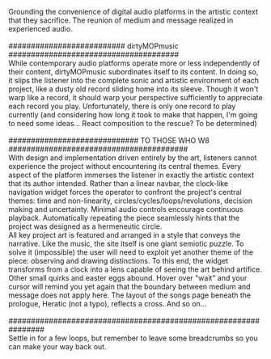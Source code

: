 Grounding the convenience of digital audio platforms in the artistic context that they sacrifice. 
The reunion of medium and message realized in experienced audio. <br/> <br/> 
########################## dirtyMOPmusic ###################################### <br/> 
While contemporary audio platforms operate more or less independently of their content, 
dirtyMOPmusic subordinates itself to its content. 
In doing so, it slips the listener into the complete sonic and artistic environment of each project, 
like a dusty old record sliding home into its sleeve. 
Though it won't warp like a record, it should warp your perspective sufficiently to appreciate each record you play. 
Unfortunately, there is only one record to play currently
(and considering how long it took to make that happen, I'm going to need some ideas... 
React composition to the rescue? To be determined) <br/> <br/> 
############################# TO THOSE WHO W8 ######################################## <br/> 
With design and implementation driven entirely by the art, 
listeners cannot experience the project without encountering its central themes. 
Every aspect of the platform immerses the listener in exactly the artistic context that its author intended. 
Rather than a linear navbar, the clock-like navigation widget forces the operator to confront the project's central themes: 
time and non-linearity, circles/cycles/loops/revolutions, decision making and uncertainty. 
Minimal audio controls encourage continuous playback. Automatically repeating the piece seamlessly hints that the project
was designed as a hermeneutic circle. <br/> 
All key project art is featured and arranged in a style that conveys the narrative. 
Like the music, the site itself is one giant semiotic puzzle. To solve it (impossible) the user will need to exploit yet another theme
of the piece: observing and drawing distinctions. To this end, the widget transforms from a clock into a lens capable of seeing the art behind artifice. 
Other small quirks and easter eggs abound. Hover over "wait" and your cursor will remind you yet again that the boundary between medium and message does not apply here. The layout of the songs page beneath the prologue, Heratic (not a typo), reflects a cross. And so on... <br/> <br/> 
################################################################<br/> 
Settle in for a few loops, but remember to leave some breadcrumbs so you can make your way back out. 
